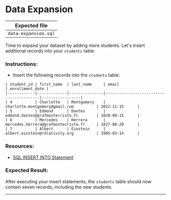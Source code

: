 # Data Expansion

| Expected file      |
| ------------------ |
| `data-expansion.sql` |

Time to expand your dataset by adding more students. Let's insert additional records into your `students` table.

### Instructions:

- Insert the following records into the `students` table:

```
| student_id | first_name  | last_name     | email                                   | enrollment_date |
|------------|-------------|---------------|-----------------------------------------|-----------------|
| 4          | Charlotte   | Montgomery    | charlotte.montgomery@gmail.com          | 2022-11-15      |
| 5          | Edmond      | Dantes        | edmond.dantes@grafmontecristo.fr        | 1828-09-15      |
| 6          | Mercedes    | Herrera       | mercedes.herrera@grafmontecristo.fr     | 1827-08-20      |
| 7          | Albert      | Einstein      | albert.einstein@relativity.org          | 1905-03-14      |
```

### Resources:

- [SQL INSERT INTO Statement](https://www.w3schools.com/sql/sql_insert.asp)

### Expected Result:

After executing your insert statements, the `students` table should now contain seven records, including the new students.

---
